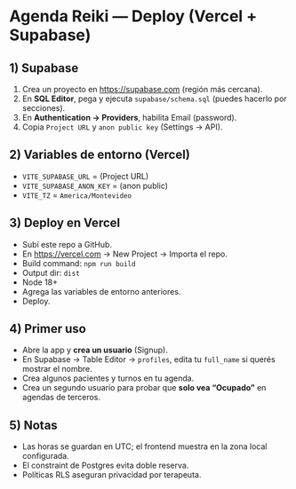 # Agenda Reiki — Deploy (Vercel + Supabase)

## 1) Supabase
1. Crea un proyecto en https://supabase.com (región más cercana).
2. En **SQL Editor**, pega y ejecuta `supabase/schema.sql` (puedes hacerlo por secciones).
3. En **Authentication → Providers**, habilita Email (password).
4. Copia `Project URL` y `anon public key` (Settings → API).

## 2) Variables de entorno (Vercel)
- `VITE_SUPABASE_URL` = (Project URL)
- `VITE_SUPABASE_ANON_KEY` = (anon public)
- `VITE_TZ` = `America/Montevideo`

## 3) Deploy en Vercel
- Subí este repo a GitHub.
- En https://vercel.com → New Project → Importa el repo.
- Build command: `npm run build`
- Output dir: `dist`
- Node 18+
- Agrega las variables de entorno anteriores.
- Deploy.

## 4) Primer uso
- Abre la app y **crea un usuario** (Signup).
- En Supabase → Table Editor → `profiles`, edita tu `full_name` si querés mostrar el nombre.
- Crea algunos pacientes y turnos en tu agenda.
- Crea un segundo usuario para probar que **solo vea “Ocupado”** en agendas de terceros.

## 5) Notas
- Las horas se guardan en UTC; el frontend muestra en la zona local configurada.
- El constraint de Postgres evita doble reserva.
- Políticas RLS aseguran privacidad por terapeuta.
